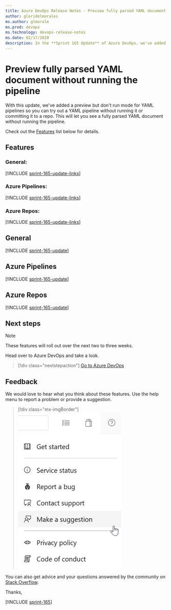 ```yaml
---
title: Azure DevOps Release Notes - Preview fully parsed YAML document without running the pipeline
author: gloridelmorales
ms.author: glmorale
ms.prod: devops
ms.technology: devops-release-notes
ms.date: 02/17/2020
description: In the **Sprint 165 Update** of Azure DevOps, we've added a **preview but don't run** mode for YAML pipelines so you can try out a YAML pipeline without committing it to a repo or running it.
---
```


# Preview fully parsed YAML document without running the pipeline

With this update, we've added a preview but don't run mode for YAML pipelines so you can try out a YAML pipeline without running it or committing it to a repo. This will let you see a fully parsed YAML document without running the pipeline.

Check out the [Features](#features) list below for details.

## Features

### General:

[!INCLUDE [sprint-165-update-links](includes/general/sprint-165-update-links.md)]

### Azure Pipelines:

[!INCLUDE [sprint-165-update-links](includes/pipelines/sprint-165-update-links.md)]

### Azure Repos:

[!INCLUDE [sprint-165-update-links](includes/repos/sprint-165-update-links.md)]

## General

[!INCLUDE [sprint-165-update](includes/general/sprint-165-update.md)]

## Azure Pipelines

[!INCLUDE [sprint-165-update](includes/pipelines/sprint-165-update.md)]

## Azure Repos

[!INCLUDE [sprint-165-update](includes/repos/sprint-165-update.md)]

## Next steps

> [!NOTE]
> These features will roll out over the next two to three weeks.

Head over to Azure DevOps and take a look.

> [!div class="nextstepaction"]
> [Go to Azure DevOps](https://go.microsoft.com/fwlink/?LinkId=307137&campaign=o~msft~docs~product-vsts~release-notes)

## Feedback

We would love to hear what you think about these features. Use the help menu to report a problem or provide a suggestion.

> [!div class="mx-imgBorder"]
> ![Make a suggestion](../media/make-a-suggestion.png)

You can also get advice and your questions answered by the community on [Stack Overflow](https://stackoverflow.com/questions/tagged/azure-devops).

Thanks,

[!INCLUDE [sprint-165](includes/signer/sprint-165.md)]